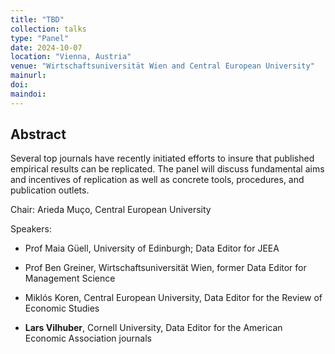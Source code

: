 ```yaml
---
title: "TBD"
collection: talks
type: "Panel"
date: 2024-10-07
location: "Vienna, Austria"
venue: "Wirtschaftsuniversität Wien and Central European University"
mainurl: 
doi: 
maindoi: 
---
```


## Abstract

Several top journals  have recently initiated efforts to insure that published empirical results can be replicated. The panel will discuss fundamental aims and incentives of replication as well as concrete tools, procedures, and publication outlets.

Chair: Arieda Muço, Central European University


Speakers:

- Prof Maia Güell, University of Edinburgh; Data Editor for JEEA

- Prof Ben Greiner, Wirtschaftsuniversität Wien, former Data Editor for Management Science

- Miklós Koren, Central European University, Data Editor for the Review of Economic Studies

- **Lars Vilhuber**, Cornell University, Data Editor for the American Economic Association journals
